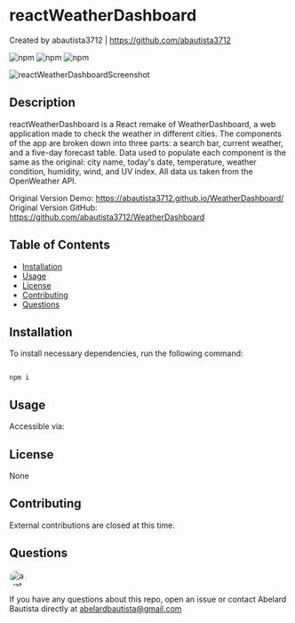 # reactWeatherDashboard

Created by abautista3712 | https://github.com/abautista3712

![npm](https://img.shields.io/npm/v/fs) ![npm](https://img.shields.io/npm/v/inquirer) ![npm](https://img.shields.io/npm/v/axios)

![reactWeatherDashboardScreenshot](./public/assets/images/reactWeatherDashboardScreenshot.PNG?raw=true "React Weather Dashboard")

## Description

reactWeatherDashboard is a React remake of WeatherDashboard, a web application made to check the weather in different cities. The components of the app are broken down into three parts: a search bar, current weather, and a five-day forecast table. Data used to populate each component is the same as the original: city name, today's date, temperature, weather condition, humidity, wind, and UV index. All data us taken from the OpenWeather API.

Original Version Demo: https://abautista3712.github.io/WeatherDashboard/  
Original Version GitHub: https://github.com/abautista3712/WeatherDashboard

## Table of Contents

- [Installation](#installation)
- [Usage](#usage)
- [License](#license)
- [Contributing](#contributing)
- [Questions](#questions)

## Installation

To install necessary dependencies, run the following command:

```

npm i

```

## Usage

Accessible via:

## License

None

## Contributing

External contributions are closed at this time.

## Questions

<img src="https://avatars1.githubusercontent.com/u/58578177?v=4" alt="avatar" style="border-radius: 16px" width="30" />
    
If you have any questions about this repo, open an issue or contact Abelard Bautista directly at abelardbautista@gmail.com
